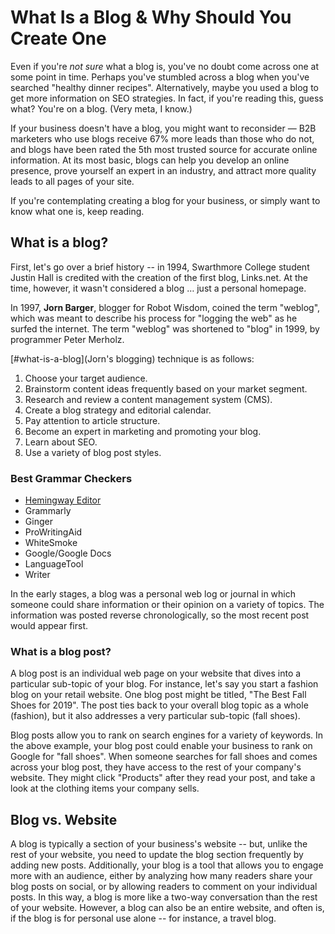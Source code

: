 # What Is a Blog & Why Should You Create One

Even if you're _not sure_ what a blog is, you've no doubt come across one at some point in time. Perhaps you've stumbled across a blog when you've searched "healthy dinner recipes". 
Alternatively, maybe you used a blog to get more information on SEO strategies.
In fact, if you're reading this, guess what? You're on a blog. (Very meta, I know.)

If your business doesn't have a blog, you might want to reconsider — B2B marketers who use blogs receive 67% more leads than those who do not, and blogs have been rated the 5th most trusted source for accurate online information. 
At its most basic, blogs can help you develop an online presence, prove yourself an expert in an industry, and attract more quality leads to all pages of your site.

If you're contemplating creating a blog for your business, or simply want to know what one is, keep reading.

## What is a blog?

First, let's go over a brief history -- in 1994, Swarthmore College student Justin Hall is credited with the creation of the first blog, Links.net. At the time, however, it wasn't considered a blog … just a personal homepage.

In 1997, **Jorn Barger**, blogger for Robot Wisdom, coined the term "weblog", which was meant to describe his process for "logging the web" as he surfed the internet. The term "weblog" was shortened to "blog" in 1999, by programmer Peter Merholz.

[#what-is-a-blog](Jorn's blogging) technique is as follows:

1. Choose your target audience.
1. Brainstorm content ideas frequently based on your market segment.
1. Research and review a content management system (CMS).
1. Create a blog strategy and editorial calendar.
1. Pay attention to article structure.
1. Become an expert in marketing and promoting your blog.
1. Learn about SEO.
1. Use a variety of blog post styles.

### Best Grammar Checkers

- [Hemingway Editor](https://www.hemingwayapp.com/)
- Grammarly
- Ginger
- ProWritingAid
- WhiteSmoke
- Google/Google Docs
- LanguageTool
- Writer

In the early stages, a blog was a personal web log or journal in which someone could share information or their opinion on a variety of topics. The information was posted reverse chronologically, so the most recent post would appear first.

### What is a blog post?

A blog post is an individual web page on your website that dives into a particular sub-topic of your blog. For instance, let's say you start a fashion blog on your retail website. One blog post might be titled, "The Best Fall Shoes for 2019". The post ties back to your overall blog topic as a whole (fashion), but it also addresses a very particular sub-topic (fall shoes).

Blog posts allow you to rank on search engines for a variety of keywords. In the above example, your blog post could enable your business to rank on Google for "fall shoes". When someone searches for fall shoes and comes across your blog post, they have access to the rest of your company's website. They might click "Products" after they read your post, and take a look at the clothing items your company sells.

## Blog vs. Website

A blog is typically a section of your business's website -- but, unlike the rest of your website, you need to update the blog section frequently by adding new posts. Additionally, your blog is a tool that allows you to engage more with an audience, either by analyzing how many readers share your blog posts on social, or by allowing readers to comment on your individual posts. In this way, a blog is more like a two-way conversation than the rest of your website. However, a blog can also be an entire website, and often is, if the blog is for personal use alone -- for instance, a travel blog.
